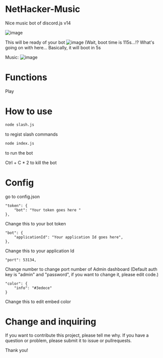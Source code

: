# NetHacker-Music
Nice music bot of discord.js v14

![image](https://user-images.githubusercontent.com/89511960/228160960-00f07b65-fa48-4dcb-afb6-834be32876f3.png)

This will be ready of your bot
![image](https://user-images.githubusercontent.com/89511960/228161298-9ca33caf-5132-4128-8103-a7bafdd11667.png)
(Wait, boot time is 115s...!? What's going on with here... Basically, it will boot in 5s

Music:
![image](https://user-images.githubusercontent.com/89511960/228162248-90a7d3a5-d0f0-4b1f-aa67-11341d8e97e9.png)



# Functions
Play 

# How to use
```bash
node slash.js
```
to regist slash commands

```bash
node index.js
```
to run the bot

Ctrl + C * 2 to kill the bot

# Config
go to config.json

```
"token": {
	"bot": "Your token goes here "
},
```
Change this to your bot token

```
"bot": {
	"applicationId": "Your application Id goes here",
},
```
Change this to your application Id

```
"port": 53134,
```
Change number to change port number of Admin dashboard (Default auth key is "admin" and "password", if you want to change it, please edit code.)

```
"color": {
	"info": "#3edece"
}
```
Change this to edit embed color

# Change and inquiring
If you want to contribute this project, please tell me why.
If you have a question or problem, please submit it to issue or pullrequests.

Thank you!
